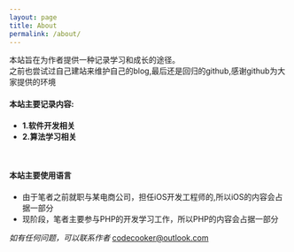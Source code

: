 ```yaml
---
layout: page
title: About
permalink: /about/
---
```



本站旨在为作者提供一种记录学习和成长的途径。  
之前也尝试过自己建站来维护自己的blog,最后还是回归的github,感谢github为大家提供的环境

#### 本站主要记录内容:  
* **1.软件开发相关**  
* **2.算法学习相关**   

<br>

#### 本站主要使用语言
* 由于笔者之前就职与某电商公司，担任iOS开发工程师的,所以iOS的内容会占据一部分
* 现阶段，笔者主要参与PHP的开发学习工作，所以PHP的内容会占据一部分

*如有任何问题，可以联系作者* <codecooker@outlook.com>